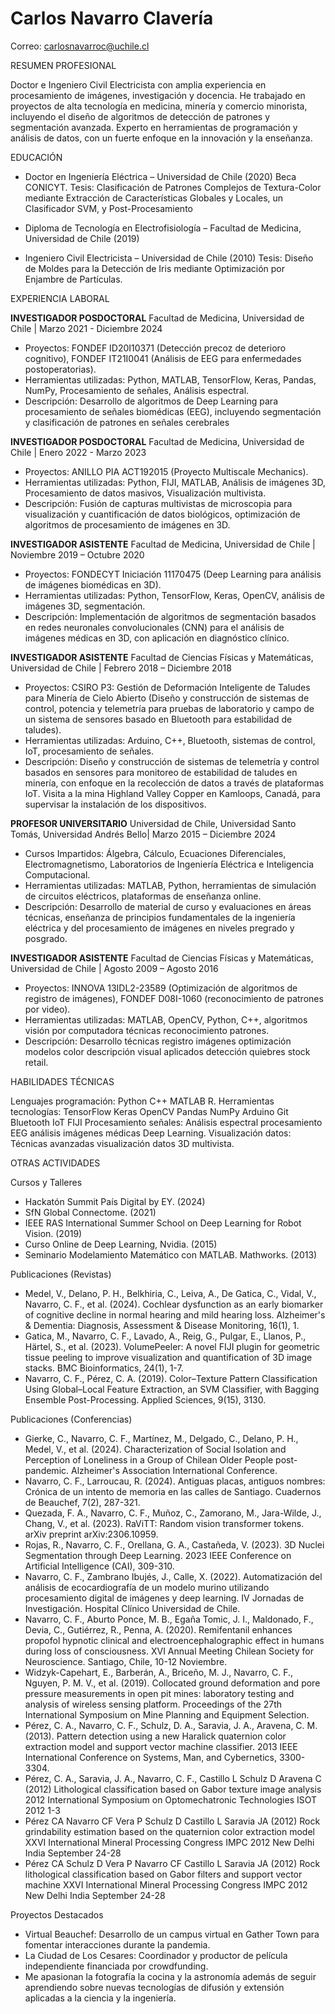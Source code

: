 # Carlos Navarro Clavería
Correo: carlosnavarroc@uchile.cl

RESUMEN PROFESIONAL

Doctor e Ingeniero Civil Electricista con amplia experiencia en procesamiento de imágenes, investigación y docencia. He trabajado en proyectos de alta tecnología en medicina, minería y comercio minorista, incluyendo el diseño de algoritmos de detección de patrones y segmentación avanzada. Experto en herramientas de programación y análisis de datos, con un fuerte enfoque en la innovación y la enseñanza.

EDUCACIÓN

- Doctor en Ingeniería Eléctrica – Universidad de Chile (2020) Beca CONICYT.
  Tesis: Clasificación de Patrones Complejos de Textura-Color mediante Extracción de Características Globales y Locales, un Clasificador SVM, y Post-Procesamiento

- Diploma de Tecnología en Electrofisiología – Facultad de Medicina, Universidad de Chile (2019)

- Ingeniero Civil Electricista – Universidad de Chile (2010)
  Tesis: Diseño de Moldes para la Detección de Iris mediante Optimización por Enjambre de Partículas.

EXPERIENCIA LABORAL

**INVESTIGADOR POSDOCTORAL**
Facultad de Medicina, Universidad de Chile | Marzo 2021 - Diciembre 2024
- Proyectos: FONDEF ID20I10371 (Detección precoz de deterioro cognitivo), FONDEF IT21I0041 (Análisis de EEG para enfermedades postoperatorias).
- Herramientas utilizadas: Python, MATLAB, TensorFlow, Keras, Pandas, NumPy, Procesamiento de señales, Análisis espectral.
- Descripción: Desarrollo de algoritmos de Deep Learning para procesamiento de señales biomédicas (EEG), incluyendo segmentación y clasificación de patrones en señales cerebrales

**INVESTIGADOR POSDOCTORAL**
Facultad de Medicina, Universidad de Chile | Enero 2022 - Marzo 2023
- Proyectos: ANILLO PIA ACT192015 (Proyecto Multiscale Mechanics).
- Herramientas utilizadas: Python, FIJI, MATLAB, Análisis de imágenes 3D, Procesamiento de datos masivos, Visualización multivista.
- Descripción: Fusión de capturas multivistas de microscopia para visualización y cuantificación de datos biológicos, optimización de algoritmos de procesamiento de imágenes en 3D.

**INVESTIGADOR ASISTENTE**
Facultad de Medicina, Universidad de Chile | Noviembre 2019 – Octubre 2020
- Proyectos: FONDECYT Iniciación 11170475 (Deep Learning para análisis de imágenes biomédicas en 3D).
- Herramientas utilizadas: Python, TensorFlow, Keras, OpenCV, análisis de imágenes 3D, segmentación.
- Descripción: Implementación de algoritmos de segmentación basados en redes neuronales convolucionales (CNN) para el análisis de imágenes médicas en 3D, con aplicación en diagnóstico clínico.

**INVESTIGADOR ASISTENTE**
Facultad de Ciencias Físicas y Matemáticas, Universidad de Chile | Febrero 2018 – Diciembre 2018
- Proyectos: CSIRO P3: Gestión de Deformación Inteligente de Taludes para Minería de Cielo Abierto (Diseño y construcción de sistemas de control, potencia y telemetría para pruebas de laboratorio y campo de un sistema de sensores basado en Bluetooth para estabilidad de taludes).
- Herramientas utilizadas: Arduino, C++, Bluetooth, sistemas de control, IoT, procesamiento de señales.
- Descripción: Diseño y construcción de sistemas de telemetría y control basados en sensores para monitoreo de estabilidad de taludes en minería, con enfoque en la recolección de datos a través de plataformas IoT. Visita a la mina Highland Valley Copper en Kamloops, Canadá, para supervisar la instalación de los dispositivos.

**PROFESOR UNIVERSITARIO**
Universidad de Chile, Universidad Santo Tomás, Universidad Andrés Bello| Marzo 2015 – Diciembre 2024
- Cursos Impartidos: Álgebra, Cálculo, Ecuaciones Diferenciales, Electromagnetismo, Laboratorios de Ingeniería Eléctrica e Inteligencia Computacional.
- Herramientas utilizadas: MATLAB, Python, herramientas de simulación de circuitos eléctricos, plataformas de enseñanza online.
- Descripción: Desarrollo de material de curso y evaluaciones en áreas técnicas, enseñanza de principios fundamentales de la ingeniería eléctrica y del procesamiento de imágenes en niveles pregrado y posgrado.

**INVESTIGADOR ASISTENTE**
Facultad de Ciencias Físicas y Matemáticas, Universidad de Chile | Agosto 2009 – Agosto 2016
- Proyectos: INNOVA 13IDL2-23589 (Optimización de algoritmos de registro de imágenes), FONDEF D08I-1060 (reconocimiento de patrones por video).
- Herramientas utilizadas: MATLAB, OpenCV, Python, C++, algoritmos visión por computadora técnicas reconocimiento patrones.
- Descripción: Desarrollo técnicas registro imágenes optimización modelos color descripción visual aplicados detección quiebres stock retail.

HABILIDADES TÉCNICAS

Lenguajes programación: Python C++ MATLAB R.
Herramientas tecnologías: TensorFlow Keras OpenCV Pandas NumPy Arduino Git Bluetooth IoT FIJI
Procesamiento señales: Análisis espectral procesamiento EEG análisis imágenes médicas Deep Learning.
Visualización datos: Técnicas avanzadas visualización datos 3D multivista.

OTRAS ACTIVIDADES

Cursos y Talleres
- Hackatón Summit País Digital by EY. (2024)
- SfN Global Connectome. (2021)
- IEEE RAS International Summer School on Deep Learning for Robot Vision. (2019)
- Curso Online de Deep Learning, Nvidia. (2015)
- Seminario Modelamiento Matemático con MATLAB. Mathworks. (2013)

Publicaciones (Revistas)
- Medel, V., Delano, P. H., Belkhiria, C., Leiva, A., De Gatica, C., Vidal, V., Navarro, C. F., et al. (2024). Cochlear dysfunction as an early biomarker of cognitive decline in normal hearing and mild hearing loss. Alzheimer's & Dementia: Diagnosis, Assessment & Disease Monitoring, 16(1), 1.
- Gatica, M., Navarro, C. F., Lavado, A., Reig, G., Pulgar, E., Llanos, P., Härtel, S., et al. (2023). VolumePeeler: A novel FIJI plugin for geometric tissue peeling to improve visualization and quantification of 3D image stacks. BMC Bioinformatics, 24(1), 1-7.
- Navarro, C. F., Pérez, C. A. (2019). Color–Texture Pattern Classification Using Global–Local Feature Extraction, an SVM Classifier, with Bagging Ensemble Post-Processing. Applied Sciences, 9(15), 3130.

Publicaciones (Conferencias)
- Gierke, C., Navarro, C. F., Martínez, M., Delgado, C., Delano, P. H., Medel, V., et al. (2024). Characterization of Social Isolation and Perception of Loneliness in a Group of Chilean Older People post-pandemic. Alzheimer's Association International Conference.
- Navarro, C. F., Larroucau, R. (2024). Antiguas placas, antiguos nombres: Crónica de un intento de memoria en las calles de Santiago. Cuadernos de Beauchef, 7(2), 287-321.
- Quezada, F. A., Navarro, C. F., Muñoz, C., Zamorano, M., Jara-Wilde, J., Chang, V., et al. (2023). RaViTT: Random vision transformer tokens. arXiv preprint arXiv:2306.10959.
- Rojas, R., Navarro, C. F., Orellana, G. A., Castañeda, V. (2023). 3D Nuclei Segmentation through Deep Learning. 2023 IEEE Conference on Artificial Intelligence (CAI), 309-310.
- Navarro, C. F., Zambrano Ibujés, J., Calle, X. (2022). Automatización del análisis de ecocardiografía de un modelo murino utilizando procesamiento digital de imágenes y deep learning. IV Jornadas de Investigación. Hospital Clínico Universidad de Chile.
- Navarro, C. F., Aburto Ponce, M. B., Egaña Tomic, J. I., Maldonado, F., Devia, C., Gutiérrez, R., Penna, A. (2020). Remifentanil enhances propofol hypnotic clinical and electroencephalographic effect in humans during loss of consciousness. XVI Annual Meeting Chilean Society for Neuroscience. Santiago, Chile, 10-12 Noviembre.
- Widzyk-Capehart, E., Barberán, A., Briceño, M. J., Navarro, C. F., Nguyen, P. M. V., et al. (2019). Collocated ground deformation and pore pressure measurements in open pit mines: laboratory testing and analysis of wireless sensing platform. Proceedings of the 27th International Symposium on Mine Planning and Equipment Selection.
- Pérez, C. A., Navarro, C. F., Schulz, D. A., Saravia, J. A., Aravena, C. M. (2013). Pattern detection using a new Haralick quaternion color extraction model and support vector machine classifier. 2013 IEEE International Conference on Systems, Man, and Cybernetics, 3300-3304.
- Pérez, C. A., Saravia, J. A., Navarro, C. F., Castillo L Schulz D Aravena C (2012) Lithological classification based on Gabor texture image analysis 2012 International Symposium on Optomechatronic Technologies ISOT 2012 1-3
- Pérez CA Navarro CF Vera P Schulz D Castillo L Saravia JA (2012) Rock grindability estimation based on the quaternion color extraction model XXVI International Mineral Processing Congress IMPC 2012 New Delhi India September 24-28
- Pérez CA Schulz D Vera P Navarro CF Castillo L Saravia JA (2012) Rock lithological classification based on Gabor filters and support vector machine XXVI International Mineral Processing Congress IMPC 2012 New Delhi India September 24-28

Proyectos Destacados

- Virtual Beauchef: Desarrollo de un campus virtual en Gather Town para fomentar interacciones durante la pandemia.
- La Ciudad de Los Cesares: Coordinador y productor de película independiente financiada por crowdfunding.
- Me apasionan la fotografía la cocina y la astronomía además de seguir aprendiendo sobre nuevas tecnologías de difusión y extensión aplicadas a la ciencia y la ingeniería.
